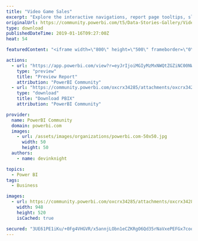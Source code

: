 ```yaml
---
title: "Video Game Sales"
excerpt: "Explore the interactive navigations, report page tooltips, slicer pop up, and other interactive features. This is part of a a Data Storytelling with"
originalUrl: https://community.powerbi.com/t5/Data-Stories-Gallery/Video-Game-Sales/m-p/602233
type: download
publishedDateTime: 2019-01-16T09:27:00Z
heat: 54

featuredContent: "<iframe width=\"800\" height=\"500\" frameborder=\"0\" src=\"https://app.powerbi.com/view?r=eyJrIjoiMGIyMzMxNWQtZGZiNC00NWU5LTkzY2YtMjdlYjM2NmZmZjhiIiwidCI6IjBhYTVjODNjLTkzZjMtNGY0ZC1hNzJmLTdiZTkzMDkxOTZhNiIsImMiOjN9\"></iframe>"

actions:
  - url: "https://app.powerbi.com/view?r=eyJrIjoiMGIyMzMxNWQtZGZiNC00NWU5LTkzY2YtMjdlYjM2NmZmZjhiIiwidCI6IjBhYTVjODNjLTkzZjMtNGY0ZC1hNzJmLTdiZTkzMDkxOTZhNiIsImMiOjN9"
    type: "preview"
    title: "Preview Report"
    attribution: "PowerBI Community"
  - url: "https://community.powerbi.com/oxcrx34285/attachments/oxcrx34285/DataStoriesGallery/2441/2/Video%20Game%20Sales.pbix"
    type: "download"
    title: "Download PBIX"
    attribution: "PowerBI Community"

provider:
  name: PowerBI Community
  domain: powerbi.com
  images:
    - url: /assets/images/organizations/powerbi.com-50x50.jpg
      width: 50
      height: 50
  authors:
    - name: devinknight

topics:
  - Power BI
tags:
  - Business

images:
  - url: https://community.powerbi.com/oxcrx34285/attachments/oxcrx34285/DataStoriesGallery/2441/1/Video%20Game%20Sales.jpg
    width: 948
    height: 520
    isCached: true

secured: "3UE61PE1iKu/+0Fg4VHGVR/x5annjLObn1eCZKRgO6Qd35rNaVxePEFGx7cooivhX/v6V76cUKtjZCdjLQOq9CXKu6zPpEUO8bAQNACtF4CZdW0h5uDz1ky/GuizHd6Cw39EEyqrBDfeors9/kEFkyPZjaMmSsYplv6JQQPZSZ9UnQXTfJ8bskkv8HfuPt2unc4H5HOn+fyliOxw76SaMi0uM88zFBpDT0egNlTGc/SqkGy5s/Vy6S12dnqPJb7OmINe0L4BGQ3yybQgMoaZK1+PF/h6IRlYjDSJg+/WeVh4j1kCX2Y5aax5feDgwQLuosZSoNlWUb4EbAouebaIT/ev+6STBZnt1nNoTz8kdii6fch5HgVGkBeAQpTvcdJBlhZ4GC3B1bK4zqDaW1Hd4Fgy2FUvZdlUlkVBddTLUMAtboNUv650yVBVmTjlrYR1;eBYImP3C38c8m0lpoZaZRg=="
---
```



